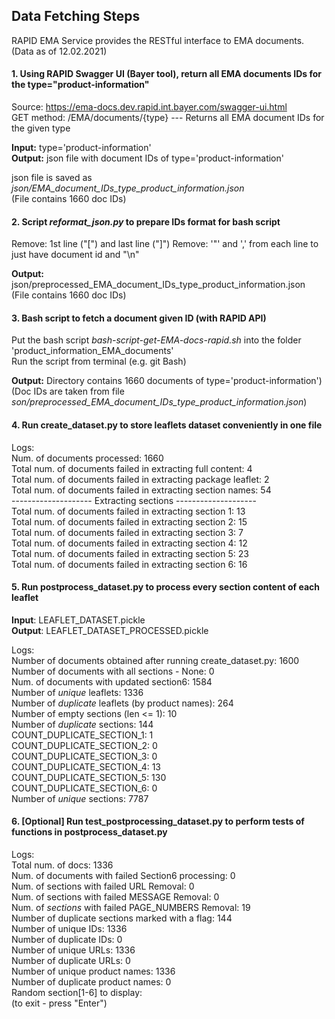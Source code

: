 ## Data Fetching Steps

RAPID EMA Service provides the RESTful interface to EMA documents.  
(Data as of 12.02.2021)


#### 1. Using RAPID Swagger UI (Bayer tool), return all EMA documents IDs for the type="product-information"
Source: https://ema-docs.dev.rapid.int.bayer.com/swagger-ui.html  
GET method: /EMA/documents/{type} --- Returns all EMA document IDs for the given type

**Input:** type='product-information'  
**Output:** json file with document IDs of type='product-information'

json file is saved as *json/EMA_document_IDs_type_product_information.json*  
(File contains 1660 doc IDs)

#### 2. Script *reformat_json.py* to prepare IDs format for bash script
Remove: 1st line ("[") and last line ("]")
Remove: '\"' and ',' from each line to just have document id and "\n" 

**Output:** json/preprocessed_EMA_document_IDs_type_product_information.json  
(File contains 1660 doc IDs)

#### 3. Bash script to fetch a document given ID (with RAPID API)

Put the bash script *bash-script-get-EMA-docs-rapid.sh* into the folder 'product_information_EMA_documents'  
Run the script from terminal (e.g. git Bash)  

**Output:** Directory contains 1660 documents of type='product-information')   
(Doc IDs are taken from file *son/preprocessed_EMA_document_IDs_type_product_information.json*) 

#### 4. Run create_dataset.py to store leaflets dataset conveniently in one file

Logs:  
Num. of documents processed:  1660    
Total num. of documents failed in extracting full content:  4  
Total num. of documents failed in extracting package leaflet:  2  
Total num. of documents failed in extracting section names:  54  
-------------------- Extracting sections --------------------  
Total num. of documents failed in extracting section 1:  13  
Total num. of documents failed in extracting section 2:  15  
Total num. of documents failed in extracting section 3:  7  
Total num. of documents failed in extracting section 4:  12  
Total num. of documents failed in extracting section 5:  23  
Total num. of documents failed in extracting section 6:  16  


#### 5. Run postprocess_dataset.py to process every section content of each leaflet

**Input**: LEAFLET_DATASET.pickle  
**Output**: LEAFLET_DATASET_PROCESSED.pickle  

Logs:  
Number of documents obtained after running create_dataset.py:  1600   
Number of documents with all sections - None:   0   
Num. of documents with updated section6:  1584   
Number of *unique* leaflets:  1336   
Number of *duplicate* leaflets (by product names):  264    
Number of empty sections (len <= 1):  10    
Number of *duplicate* sections:  144    
COUNT_DUPLICATE_SECTION_1:  1    
COUNT_DUPLICATE_SECTION_2:  0    
COUNT_DUPLICATE_SECTION_3:  0    
COUNT_DUPLICATE_SECTION_4:  13     
COUNT_DUPLICATE_SECTION_5:  130    
COUNT_DUPLICATE_SECTION_6:  0    
Number of *unique* sections:  7787    

#### 6. [Optional] Run test_postprocessing_dataset.py to perform tests of functions in postprocess_dataset.py

Logs:  
Total num. of docs:  1336   
Num. of documents with failed Section6 processing:  0   
Num. of sections with failed URL Removal:  0   
Num. of sections with failed MESSAGE Removal:  0   
Num. of *sections* with failed PAGE_NUMBERS Removal:  19   
Number of duplicate sections marked with a flag:  144   
Number of unique IDs:  1336   
Number of duplicate IDs:  0   
Number of unique URLs:  1336   
Number of duplicate URLs:  0  
Number of unique product names:  1336   
Number of duplicate product names:  0    
Random section[1-6] to display:   
(to exit - press "Enter")  

